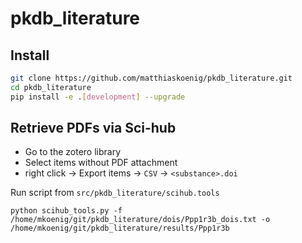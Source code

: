 # pkdb_literature


## Install

```bash
git clone https://github.com/matthiaskoenig/pkdb_literature.git
cd pkdb_literature
pip install -e .[development] --upgrade
```

## Retrieve PDFs via Sci-hub

- Go to the zotero library
- Select items without PDF attachment
- right click -> Export items -> `CSV` -> `<substance>.doi`

Run script from `src/pkdb_literature/scihub.tools`

```
python scihub_tools.py -f /home/mkoenig/git/pkdb_literature/dois/Ppp1r3b_dois.txt -o /home/mkoenig/git/pkdb_literature/results/Ppp1r3b
```

